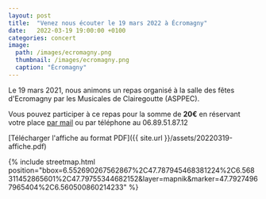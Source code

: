 ```yaml
---
layout: post
title:  "Venez nous écouter le 19 mars 2022 à Écromagny"
date:   2022-03-19 19:00:00 +0100
categories: concert
image: 
  path: /images/ecromagny.png
  thumbnail: /images/ecromagny.png
  caption: "Écromagny"
---
```



Le 19 mars 2021, nous animons un repas organisé à la salle des fêtes d'Ecromagny par les Musicales de Clairegoutte (ASPPEC).

Vous pouvez participer à ce repas pour la somme de **20€** en réservant votre place [par mail](mailto:asppec.clairegoutte@gmail.com?) ou par téléphone au 06.89.51.87.12

[Télécharger l'affiche au format PDF]({{ site.url }}/assets/20220319-affiche.pdf)

{% include streetmap.html position="bbox=6.552690267562867%2C47.787945468381224%2C6.568311452865601%2C47.79755344682152&amp;layer=mapnik&amp;marker=47.79274967965404%2C6.560500860214233" %}
